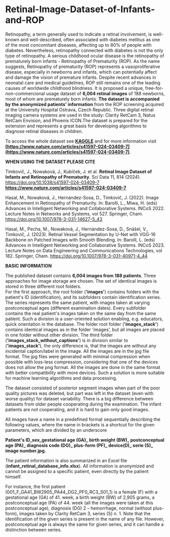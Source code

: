 # Retinal-Image-Dataset-of-Infants-and-ROP
Retinopathy, a term generally used to indicate a retinal involvement, is well-known and well-described, often associated with diabetes mellitus as one of the most concomitant diseases, affecting up to 80% of people with diabetes. Nevertheless, retinopathy connected with diabetes is not the only type of retinopathy. A serious childhood ocular disease is the retinopathy of prematurely born infants - Retinopathy of Prematurity (ROP). As the name suggests, Retinopathy of prematurity (ROP) represents a vasoproliferative disease, especially in newborns and infants, which can potentially affect and damage the vision of premature infants. Despite recent advances in neonatal care and medical guidelines, ROP still remains one of the leading causes of worldwide childhood blindness. 
It is proposed a unique, free-for-non-commercional usage dataset of **6,004 retinal images** of 188 newborns, most of whom are prematurely born infants. **The dataset is accompanied by the anonymized patients' information** from the ROP screening acquired at the University Hospital Ostrava, Czech Republic. Three digital retinal imaging camera systems are used in the study: Clarity RetCam 3, Natus RetCam Envision, and Phoenix ICON.The dataset is prepared for the extension and represents a great basis for developing algorithms to diagnose retinal diseases in children.

To access the whole dataset see **[KAGGLE](https://www.kaggle.com/datasets/e5ffd99802b928a3cbd7b93669599f0697c1842057b2c5641be7ecbb8b7da6a2)** and for more information visit **[https://www.nature.com/articles/s41597-024-03409-7](https://www.nature.com/articles/s41597-024-03409-7)**.

**WHEN USING THE DATASET PLEASE CITE**

Timkovič, J., Nowaková, J., Kubíček, J. et al. **Retinal Image Dataset of Infants and Retinopathy of Prematurity**. Sci Data 11, 814 (2024). https://doi.org/10.1038/s41597-024-03409-7
**https://www.nature.com/articles/s41597-024-03409-7**

Hasal, M., Nowaková, J., Hernández-Sosa, D., Timkovič, J. (2022). Image Enhancement in Retinopathy of Prematurity. In: Barolli, L., Miwa, H. (eds) Advances in Intelligent Networking and Collaborative Systems. INCoS 2022. Lecture Notes in Networks and Systems, vol 527. Springer, Cham. https://doi.org/10.1007/978-3-031-14627-5_43

Hasal, M., Pecha, M., Nowaková, J., Hernández-Sosa, D., Snášel, V., Timkovič, J. (2023). Retinal Vessel Segmentation by U-Net with VGG-16 Backbone on Patched Images with Smooth Blending. In: Barolli, L. (eds) Advances in Intelligent Networking and Collaborative Systems. INCoS 2023. Lecture Notes on Data Engineering and Communications Technologies, vol 182. Springer, Cham. https://doi.org/10.1007/978-3-031-40971-4_44

**BASIC INFORMATION**

The published dataset contains **6,004 images from 188 patients**. Three approaches for image storage are chosen. The set of identical images is stored in three different root folders.  
For the first approach, the root folder (**'images'**) contains folders with the patient's ID (identification), and its subfolders contain identification series. The series represents the same patient, with images taken at varying postconceptual ages (different examination dates). Every subfolder contains the real patient's images taken on the same day from the same patient. Such a division is a user-oriented solution enabling, e.g. educators, quick orientation in the database.
The folder root folder (**'images_stack'**) contains identical images as in the folder 'images', but all images are placed in one folder without other division. 
The third folder (**'images_stack_without_captions'**) is in division similar to (**'images_stack'**), the only difference is, that the images are without any incidental caption/label in the image.
All the images are in the jpg file format. The jpg files were generated with minimal compression when possible with loss-less compression, considering that one of the devices does not allow the png format. All the images are done in the same format with better compatibility with more devices. 
Such a solution is more suitable for machine learning algorithms and data processing.  

The dataset consisted of posterior segment images when part of the poor quality pictures was deleted, but part was left in the dataset (even with worse quality) for dataset variability. There is a big difference between datasets from older people cooperating during the examination. The infant patients are not cooperating, and it is hard to gain only good images.

All images have a name in a predefined format sequentially describing the following values, where the name in brackets is a shortcut for the given parameters, which are divided by an underscore   

**Patient's ID_sex_gestational age (GA)_ birth weight (BW)_ postconceptual age (PA)_ diagnosis code (DG)_ plus-form (PF)_ device(D)_ serie (S)_ image number.jpg.** 

The patient information is also summarized in an Excel file (**infant_retinal_database_info.xlsx**). All information is anonymized and cannot be assigned to a specific patient, even directly by the patient himself.  

For instance, the first patient (001\_F\_GA41\_BW2905\_PA44\_DG2\_PF0\_RC3\_S01\_1) is a female (F) with a gestational age (GA) of 41. week, a birth weight (BW) of 2,905 grams, a postconceptual age (PA) of 44.  week (all the images were taken at this postconceptual age), diagnosis (DG) 2 – hemorrhage, normal (without plus-form), images taken by Clarity RetCam 3, series (S) n. 1. Note that the identification of the given series is present in the name of any file. However, postconceptual age is always the same for given series, and it can handle a distinction between series. 
